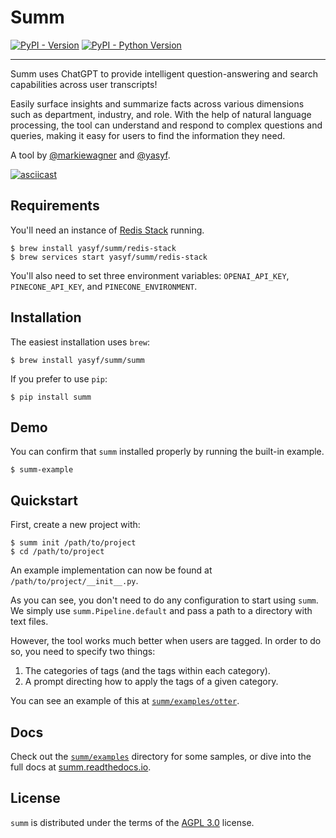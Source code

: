 # Summ

[![PyPI - Version](https://img.shields.io/pypi/v/summ.svg)](https://pypi.org/project/summ)
[![PyPI - Python Version](https://img.shields.io/pypi/pyversions/summ.svg)](https://pypi.org/project/summ)

-----

Summ uses ChatGPT to provide intelligent question-answering and search capabilities across user transcripts!

Easily surface insights and summarize facts across various dimensions such as department, industry, and role. With the help of natural language processing, the tool can understand and respond to complex questions and queries, making it easy for users to find the information they need.

A tool by [@markiewagner](https://github.com/markiewagner) and [@yasyf](https://github.com/yasyf).

[![asciicast](https://asciinema.org/a/6dNMwGgNrmBrnFjyFjbJJ2xLR.svg)](https://asciinema.org/a/6dNMwGgNrmBrnFjyFjbJJ2xLR)

## Requirements

You'll need an instance of [Redis Stack](https://redis.io/docs/stack/get-started/install/) running.

```console
$ brew install yasyf/summ/redis-stack
$ brew services start yasyf/summ/redis-stack
```

You'll also need to set three environment variables: `OPENAI_API_KEY`, `PINECONE_API_KEY`, and `PINECONE_ENVIRONMENT`.


## Installation

The easiest installation uses `brew`:

```console
$ brew install yasyf/summ/summ
```

If you prefer to use `pip`:

```console
$ pip install summ
```

## Demo

You can confirm that `summ` installed properly by running the built-in example.

```console
$ summ-example
```

## Quickstart

First, create a new project with:

```
$ summ init /path/to/project
$ cd /path/to/project
```

An example implementation can now be found at `/path/to/project/__init__.py`.

As you can see, you don't need to do any configuration to start using `summ`. We simply use `summ.Pipeline.default` and pass a path to a directory with text files.

However, the tool works much better when users are tagged. In order to do so, you need to specify two things:

1. The categories of tags (and the tags within each category).
2. A prompt directing how to apply the tags of a given category.

You can see an example of this at [`summ/examples/otter`](summ/examples/otter).

## Docs

Check out the [`summ/examples`](summ/examples) directory for some samples, or dive into the full docs at [summ.readthedocs.io](https://summ.readthedocs.io/en/latest/).

## License

`summ` is distributed under the terms of the [AGPL 3.0](https://spdx.org/licenses/AGPL-3.0-only.html) license.
